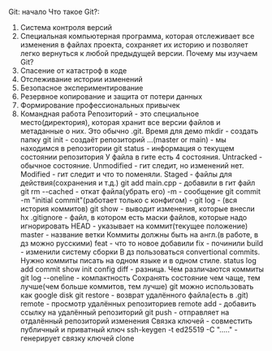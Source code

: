Git: начало
Что такое Git?:
1) Система контроля версий
2) Специальная компьютерная программа, которая отслеживает все изменения в файлах проекта, сохраняет их историю и позволяет легко вернуться к любой предыдущей версии. 
Почему мы изучаем Git? 
1) Спасение от катастроф в коде
2) Отслеживание истории изменений
3) Безопасное экспериментирование
4) Резервное копирование и защита от потери данных
5) Формирование профессиональных привычек
6) Командная работа
Репозиторий - это специальное место(директория), которая хранит все версии файлов и метаданные о них. Это обычно .git.
Время для демо
mkdir - создать папку
git init - создаёт репозиторий
...(master or main) - мы находимся в репозитории
git status - информация о текущем состоянии репозитория
У файла в гите есть 4 состояния. 
Untracked - обычное состояние. 
Unmodified - гит следит, но изменений нет. 
Modified - гит следит и что то поменяли. 
Staged - файлы для действия(сохранения и т.д.)
git add main.cpp - добавили в гит файл
git rm --cached <file> - откат файла(убрать его)
-m - сообщение
git commit -m "initial commit"(работает только с конфигом) - 
git log - (вся история коммитов)
git show - выводит изменения, которые внесли
hx .gitignore - файл, в котором есть маски файлов, которые надо игнорировать 
HEAD - указывает на коммит(текущее положение)
master - название ветки
Коммиты должны быть на англ.(в работе, в дз можно русскими)
feat - что то новое добавили
fix - починили
build - изменили систему сборки
В дз пользоваться convertional commits. Нужно коммиты писать на одном языке и в одном стиле. 
status
log
add
commit
show 
init
config
diff - разница. Чем различаются коммиты
git log --oneline - компактность
Сохранять состояние чем чаще, тем лучше(чем больше коммитов, тем лучше)
git можно использовать как google disk
git restore - возврат удалённого файла(есть в .git)
remote - просмотр удалённых репозиториев 
remote add - добавить ссылку на удалённый репозиторий
git push - отправляет на отдалённый репозиторий изменения
Связка ключей - совместить публичный и приватный ключ
ssh-keygen -t ed25519 -C "....." - генерирует связку ключей
clone